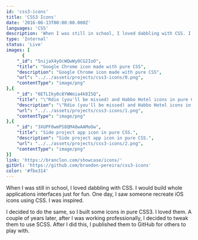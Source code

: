 ```yaml
---
id: 'css3-icons'
title: 'CSS3 Icons'
date: '2016-06-13T00:00:00.000Z'
languages: 'CSS'
description: 'When I was still in school, I loved dabbling with CSS. I would build whole applications interfaces just for fun. One day, I saw someone recreate iOS icons using CSS. I was inspired. '
type: 'Internal'
status: 'Live'
images: [
      {
	"_id": "5nijaX4yOcWQwWy0CG2IoO",
	"title": "Google Chrome icon made with pure CSS",
	"description": "Google Chrome icon made with pure CSS",
	"url": "../../assets/projects/css3-icons/0.png",
	"contentType": "image/png"
},{
	"_id": "6ETLIky0c8YWWoia4k8ISQ",
	"title": "\"Rdio (you'll be missed) and Habbo Hotel icons in pure CSS",
	"description": "\"Rdio (you'll be missed) and Habbo Hotel icons in pure CSS",
	"url": "../../assets/projects/css3-icons/1.png",
	"contentType": "image/png"
},{
	"_id": "3XUPF0wmPS8QM48wAAMoOw",
	"title": "Side project app icon in pure CSS.",
	"description": "Side project app icon in pure CSS.",
	"url": "../../assets/projects/css3-icons/2.png",
	"contentType": "image/png"
}]
link: 'https://branclon.com/showcase/icons/'
gitUrl: 'https://github.com/brandon-pereira/css3-icons'
color: '#fbe314'
---
```


When I was still in school, I loved dabbling with CSS. I would build whole applications interfaces just for fun. One day, I saw someone recreate iOS icons using CSS. I was inspired. 

I decided to do the same, so I built some icons in pure CSS3. I loved them. A couple of years later, after I was working professionally, I decided to tweak them to use SCSS. After I did this, I published them to GitHub for others to play with.
